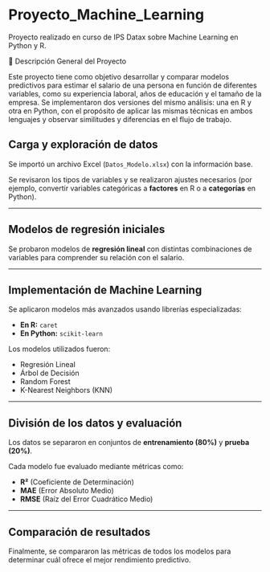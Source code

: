 # Proyecto_Machine_Learning
Proyecto realizado en curso de IPS Datax sobre Machine Learning en Python y R.

🧠 Descripción General del Proyecto

Este proyecto tiene como objetivo desarrollar y comparar modelos predictivos para estimar el salario de una persona en función de diferentes variables, como su experiencia laboral, años de educación y el tamaño de la empresa.
Se implementaron dos versiones del mismo análisis: una en R y otra en Python, con el propósito de aplicar las mismas técnicas en ambos lenguajes y observar similitudes y diferencias en el flujo de trabajo.

## Carga y exploración de datos

Se importó un archivo Excel (`Datos_Modelo.xlsx`) con la información base.

Se revisaron los tipos de variables y se realizaron ajustes necesarios (por ejemplo, convertir variables categóricas a **factores** en R o a **categorías** en Python).

---

## Modelos de regresión iniciales

Se probaron modelos de **regresión lineal** con distintas combinaciones de variables para comprender su relación con el salario.

---

## Implementación de Machine Learning

Se aplicaron modelos más avanzados usando librerías especializadas:

* **En R:** `caret`
* **En Python:** `scikit-learn`

Los modelos utilizados fueron:

* Regresión Lineal
* Árbol de Decisión
* Random Forest
* K-Nearest Neighbors (KNN)

---

## División de los datos y evaluación

Los datos se separaron en conjuntos de **entrenamiento (80%)** y **prueba (20%)**.

Cada modelo fue evaluado mediante métricas como:

* **R²** (Coeficiente de Determinación)
* **MAE** (Error Absoluto Medio)
* **RMSE** (Raíz del Error Cuadrático Medio)

---

## Comparación de resultados

Finalmente, se compararon las métricas de todos los modelos para determinar cuál ofrece el mejor rendimiento predictivo.


